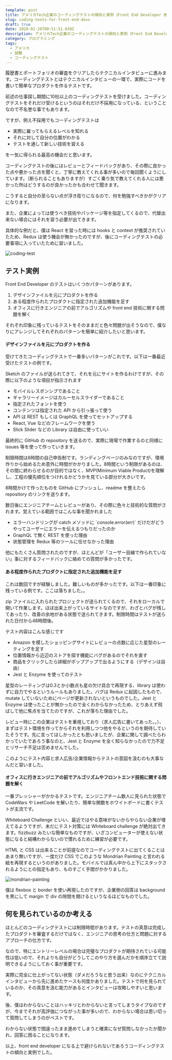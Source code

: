 ```yaml
---
template: post
title: アメリカTech企業のコーディングテストの傾向と実例（Front End Developer 用）
slug: coding-tests-for-front-end-devs
draft: true
date: 2020-02-26T00:51:51.639Z
description: アメリカTech企業のコーディングテストの傾向と実例（Front End Developer 用）
category: プログラミング
tags:
  - アメリカ
  - 就職
  - コーディングテスト
---
```

履歴書とポートフォリオの審査をクリアしたらテクニカルインタビューに進みます。コーディングテストとはテクニカルインタビューの一環で、実際にコードを書いて簡単なプロダクトを作るテストです。

前述の仕事探し期間に10社以上のコーディングテストを受けました。コーディングテストをそれだけ受けるというのはそれだけ不採用になっている、ということなので不名誉な事でもあります。

ですが、例え不採用でもコーディングテストは

* 実際に雇ってもらえるレベルを知れる
* それに対して自分の位置がわかる
* テストを通して新しい技術を習える

を一気に得られる最高の機会だと思います。

コーディングテストの後にはレビューとフィードバックがあり、その際に良かった点や悪かった点を聞くと、丁寧に教えてくれる事が多いので毎回聞くようにしています。（断られることもありますが）すごく乗り気で教えてくれる人には悪かった所はどうするのが良かったかも合わせて聞きます。

こうすると自分の至らない点が浮き彫りになるので、何を勉強すべきかがクリアになります。

また、企業によっては使うべき技術やパッケージ等を指定してくるので、代替出来ない場合にはそれを習う必要が出てきます。

具体的な例だと、僕は React を習った時には hooks と context が推奨されていたため、Redux は使う機会が無かったのですが、後にコーディングテストの必要事項に入っていたために習いました。

![coding-test](/media/coding-test.png "Coding Test")

## テスト実例

Front End Developer のテストはいくつかパターンがあります。

1. デザインファイルを元にプロダクトを作る
2. ある程度作られたプロダクトに指定された追加機能を足す
3. オフィスに行きエンジニアの前でアルゴリズムや front end 技術に関する問題を解く

それぞれ印象に残っているテストをそのままだと色々問題が出そうなので、僕なりにアレンジしてそれぞれのパターンを簡単に紹介したいと思います。

#### **デザインファイルを元にプロダクトを作る**

受けてきたコーディングテストで一番多いパターンがこれです。以下は一番最近受けたテストの例です。

Sketch のファイルが送られてきて、それを元にサイトを作るわけですが、その際に以下のような項目が指示されます

* モバイルレスポンシブであること
* ギャラリーイメージはカルーセルスライダーであること
* 指定されたフォントを使う
* コンテンツは指定された API から引っ張って使う
* API は REST もしくは GraphQL を使ってセットアップする
* React, Vue などのフレームワークを使う
* Slick Slider などの Library は自由に使っていい

最終的に GitHub の repository を送るので、実際に現場で作業するのと同様に issues 等を使って作っていきます。

制限時間は8時間の自己申告制です。ランディングページのみなのですが、環境作りから始めるため意外に時間がかかりました。8時間という制限があるのは、その間に終わらせるのが目的ではなく、MVP(Minimum Viable Product)を理解し、工程の優先順位をつけれるかどうかを見ている部分が大きいです。

8時間かけて作ったものを GitHub にプッシュし、readme を整えたら repository のリンクを送ります。

数日後にエンジニアチームとレビューがあり、その際に色々と技術的な質問がされます。覚えている範囲ではこんな事を聞かれました

* エラーハンドリングが catch メソッドに \`console.error(err)\` だけだがどうやってユーザーにエラーを伝えるつもりだったのか
* GraphQL で無く REST を使った理由
* 状態管理を Redux 等のツールに任せなかった理由

他にもたくさん質問されたのですが、ほとんどが「ユーザー目線で作られていない」事に対するフィードバックに絡めての質問が多かったです。

#### **ある程度作られたプロダクトに指定された追加機能を足す**

これは数回ですが経験しました。難しいものが多かったです。以下は一番印象に残っている例です。ここは落ちました。。

zip ファイルに入れられたプロジェクトが送られてくるので、それをローカルで開いて作業します。ほぼ出来上がっているサイトなのですが、わざとバグが残してあったり、改善の余地がある状態で送られてきます。制限時間はテストが送られた日付から48時間後。

テスト内容はこんな感じです

* Amazon を模したショッピングサイトにレビューの点数に応じた星型のレーティングを足す
* 位置情報から近辺のストアを探す機能にバグがあるのでそれを直す
* 商品をクリックしたら詳細がポップアップで出るようにする（デザインは自由）
* Jest と Enzyme を使ってのテスト

星型のレーティングは0.3とか小数点も星の欠け具合で再現する、library は使わずに自力でやるというルールもありました。バグは Redux に起因したもので、mutate していないためにページが更新されないというものでした。Jest と Enzyme は使ったことが無かったので全くわからなかったため、とりあえず飛ばして他に焦点を当てたのですが、これが落ちた理由でした。

レビュー時にこの企業はテストを重視しており（求人広告に書いてあった。。）、まずはテスト環境を作ってからそれを利用しつつ他をやるというのを期待していたそうです。先に言ってほしかったとも思いましたが、企業に関して調べたらわかっていたであろう事なのと、Jest と Enzyme を全く知らなかったので力不足とリサーチ不足は否めませんでした。

このようにテスト内容と求人広告/企業情報からテストの意図を汲むのも大事なんだと習いました。

#### **オフィスに行きエンジニアの前でアルゴリズムやフロントエンド技術に関する問題を解く**

一番プレッシャーがかかるテストです。エンジニアチーム数人に見られた状態で CodeWars や LeetCode を解いたり、簡単な関数をホワイトボードに書くテストが主流です。

Whiteboard Challenge といい、最近ではやる意味がないからやらない企業が増えてるようですが、未だにテスト対策には Whiteboard challenge が絶対出てきます。fizzbuzz みたいな簡単なものですが、いざコンピューターが使えない状態になると結構わからないので慣れるために練習が必要です。

HTML と CSS は出来ることが前提なのでコーディングテストに出てくることはあまり無いですが、一度だけ CSS でこのような Mondrian Painting と言われる絵を再現するというのがありました。モバイルでは真ん中から上下にスタックされるようにとの指定もあり、ものすごく手間がかかりました。

![mondrian-painting](/media/mondrian-painting.jpg "Mondrian Painting")

僕は flexbox と border を使い再現したのですが、企業側の回答は background を黒にして margin で div の隙間を開けるというなるほどなものでした。

## 何を見られているのか考える

ほとんどのコーディングテストには制限時間があります。テストの真意は完成したプロダクトを審査するだけではなく、エンジニアの思考の仕方と問題に対するアプローチの仕方です。

なので、特にエントリーレベルの場合は完璧なプロダクトが期待されている可能性は低いので、それよりも自分がどうしてこのやり方を選んだかを順序立てて説明できるようにしておく事が重要です。

実際に完全に仕上がってない状態（ダメだろうなと思う出来）なのにテクニカルインタビューから先に進めたケースも何度かありました。テストで何を見られているのか、その真意を汲む能力があるとインタビューは攻略しやすいと思います。

後、僕はわからないことはハッキリとわからないと言ってしまうタイプなのですが、今までそれが高評価につながった事が多いので、わからない場合は思い切って質問してしまうのがベストです。

わからない状態で間違ったまま進めてしまうと確実になぜ質問しなかったか聞かれ、回答に困ることになります。

以上、front end developer になる上で避けられないであろうコーディングテストの傾向と実例でした。
